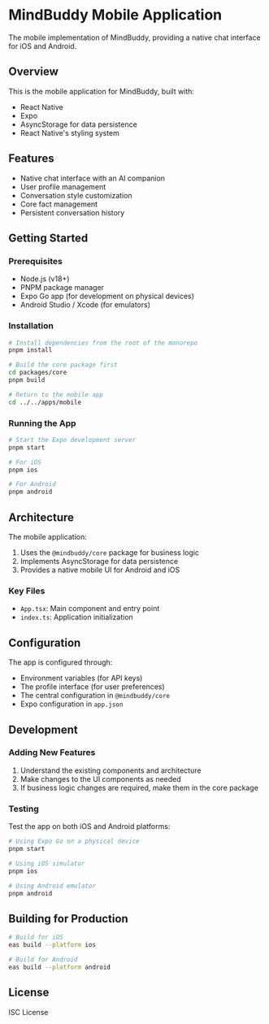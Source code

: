 # MindBuddy Mobile Application

The mobile implementation of MindBuddy, providing a native chat interface for iOS and Android.

## Overview

This is the mobile application for MindBuddy, built with:

- React Native
- Expo
- AsyncStorage for data persistence
- React Native's styling system

## Features

- Native chat interface with an AI companion
- User profile management
- Conversation style customization
- Core fact management
- Persistent conversation history

## Getting Started

### Prerequisites

- Node.js (v18+)
- PNPM package manager
- Expo Go app (for development on physical devices)
- Android Studio / Xcode (for emulators)

### Installation

```bash
# Install dependencies from the root of the monorepo
pnpm install

# Build the core package first
cd packages/core
pnpm build

# Return to the mobile app
cd ../../apps/mobile
```

### Running the App

```bash
# Start the Expo development server
pnpm start

# For iOS
pnpm ios

# For Android
pnpm android
```

## Architecture

The mobile application:

1. Uses the `@mindbuddy/core` package for business logic
2. Implements AsyncStorage for data persistence
3. Provides a native mobile UI for Android and iOS

### Key Files

- `App.tsx`: Main component and entry point
- `index.ts`: Application initialization

## Configuration

The app is configured through:

- Environment variables (for API keys)
- The profile interface (for user preferences)
- The central configuration in `@mindbuddy/core`
- Expo configuration in `app.json`

## Development

### Adding New Features

1. Understand the existing components and architecture
2. Make changes to the UI components as needed
3. If business logic changes are required, make them in the core package

### Testing

Test the app on both iOS and Android platforms:

```bash
# Using Expo Go on a physical device
pnpm start

# Using iOS simulator
pnpm ios

# Using Android emulator
pnpm android
```

## Building for Production

```bash
# Build for iOS
eas build --platform ios

# Build for Android
eas build --platform android
```

## License

ISC License 